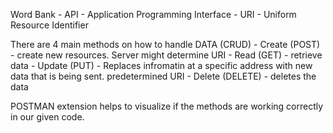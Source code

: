Word Bank
    - API - Application Programming Interface
    - URI - Uniform Resource Identifier

There are 4 main methods on how to handle DATA (CRUD)
    - Create (POST) - create new resources. Server might determine URI
    - Read (GET) - retrieve data
    - Update (PUT) - Replaces infromatin at a specific address with new data that is being sent. predetermined URI
    - Delete  (DELETE) - deletes the data

POSTMAN extension helps to visualize if the methods are working correctly in our given code. 